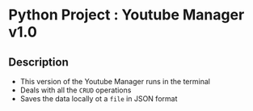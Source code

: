 # Python Project : Youtube Manager v1.0

## Description
- This version of the Youtube Manager runs in the terminal 
- Deals with all the `CRUD` operations
- Saves the data locally ot a `file` in JSON format